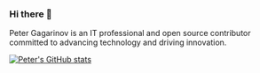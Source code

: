 ### Hi there 👋

Peter Gagarinov is an IT professional and open source contributor committed to advancing technology and driving innovation.


[![Peter's GitHub stats](https://github-readme-stats.vercel.app/api?username=pgagarinov)](https://github.com/anuraghazra/github-readme-stats)
